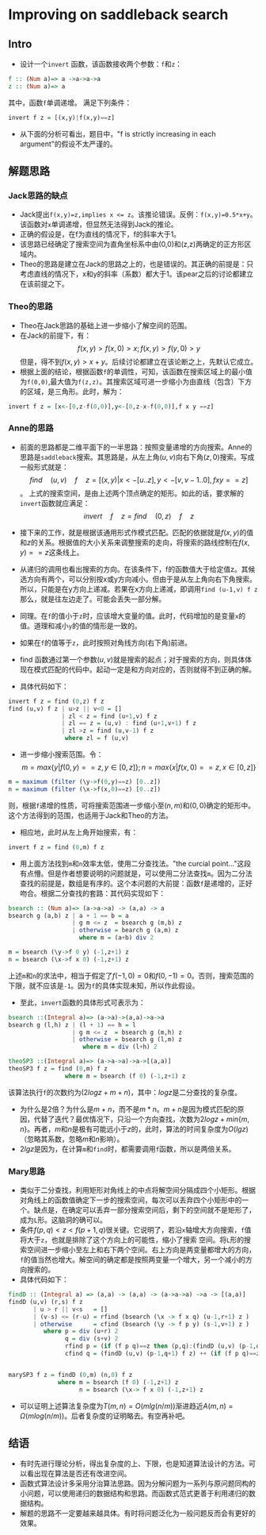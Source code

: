 # Improving on saddleback search
## Intro
- 设计一个`invert` 函数，该函数接收两个参数：`f`和`z`：
```haskell
f :: (Num a)=> a ->a->a->a
z :: (Num a)=> a
```
其中，函数`f`单调递增。
满足下列条件：
```haskell
invert f z = [(x,y)|f(x,y)==z]
```
- 从下面的分析可看出，题目中，"f is strictly increasing in each argument"的假设不太严谨的。
## 解题思路
### Jack思路的缺点
- Jack提出`f(x,y)=z,implies x <= z`。该推论错误。反例：`f(x,y)=0.5*x+y`。该函数对`x`单调递增，但显然无法得到Jack的推论。
- 正确的假设是，在f为直线的情况下，f的斜率大于1。
- 该思路已经确定了搜索空间为直角坐标系中由(0,0)和(z,z)两确定的正方形区域内。
- Theo的思路是建立在Jack的思路之上的，也是错误的。其正确的前提是：只考虑直线的情况下，x和y的斜率（系数）都大于1。该pear之后的讨论都建立在该前提之下。
### Theo的思路
-  Theo在Jack思路的基础上进一步缩小了解空间的范围。
-  在Jack的前提下，有：
$$
f(x,y)>f(x,0)>x;
f(x,y)>f(y,0)>y
$$
但是，得不到$f(x,y)>x+y$。后续讨论都建立在该论断之上，先默认它成立。
-  根据上面的结论，根据函数`f`的单调性，可知，该函数在搜索区域上的最小值为`f(0,0)`,最大值为`f(z,z)`。其搜索区域可进一步缩小为由直线（包含）下方的区域，是三角形。此时，解为：
```haskell
invert f z = [x<-[0,z-f(0,0)],y<-[0,z-x-f(0,0)],f x y ==z]
```
### Anne的思路
- 前面的思路都是二维平面下的一半思路：按照变量递增的方向搜索。Anne的思路是`saddleback`搜索。其思路是，从左上角$(u,v)$向右下角$(z,0)$搜索。写成一般形式就是：
$$
find \quad (u,v) \quad f \quad z = [(x,y)|x<-[u..z],y<-[v,v-1..0],f x y == z]
$$。
上式的搜索空间，是由上述两个顶点确定的矩形。如此的话，要求解的`invert`函数就应满足：
$$
invert \quad f \quad  z = find \quad (0,z) \quad f \quad z
$$

- 接下来的工作，就是根据该通用形式作模式匹配。匹配的依据就是$f(x,y)$的值和$z$的关系。根据值的大小关系来调整搜索的走向，将搜索的路线控制在$f(x,y)==z$这条线上。
- 从递归的调用也看出搜索的方向。在该条件下，f的函数值大于给定值z。其候选方向有两个，可以分别按x或y方向减小。但由于是从左上角向右下角搜索。所以，只能是在y方向上递减。若果在x方向上递减，即调用`find (u-1,v) f z`那么，就是往左边走了。可能会丢失一部分解。
- 同理。在`f`的值小于`z`时，应该增大变量的值。此时，代码增加的是变量`x`的值。道理和减小`y`的值的情形是一致的。
- 如果在`f`的值等于`z`，此时按照对角线方向(右下角)前进。
- find 函数通过第一个参数$(u,v)$就是搜索的起点；对于搜索的方向，则具体体现在模式匹配的代码中。起动一定是和方向对应的，否则就得不到正确的解。
- 具体代码如下：
```Haskell
invert f z = find (0,z) f z
find (u,v) f z | u>z || v<0 = []
               | zl < z = find (u+1,v) f z
               | zl == z = (u,v) : find (u+1,v+1) f z
               | zl >z = find (u,v-1) f z
                where zl = f (u,v)

```

- 进一步缩小搜索范围。令：
$$
m = max \{y | f(0,y) ==z,y \in [0,z]\}
;
n = max \{x | f(x,0) ==z,x \in [0,z]\}
$$
```haskell
m = maximum (filter (\y->f(0,y)==z) [0..z])
n = maximum (filter (\x->f(x,0)==z) [0..z])
```
则，根据`f`递增的性质，可将搜索范围进一步缩小至$(n,m)$和$(0,0)$确定的矩形中。
这个方法得到的范围，也适用于Jack和Theo的方法。
- 相应地，此时从左上角开始搜索，有：
```haskell
invert f z = find (0,m) f z
```
- 用上面方法找到`m`和`n`效率太低，使用二分查找法。"the curcial point..."这段有点懵。但是作者想要说明的问题就是，可以使用二分法查找`m`。因为二分法查找的前提是，数组是有序的。这个本问题的大前提：函数`f`是递增的，正好吻合。根据二分查找的套路：其代码实现如下：

```haskell
bsearch :: (Num a)=> (a->a->a) -> (a,a) -> a
bsearch g (a,b) z | a + 1 == b = a
                  | g m <= z  = bsearch g (m,b) z
                  | otherwise = bearch g (a,m) z
                    where m = (a+b) div 2

m = bsearch (\y->f 0 y) (-1,z+1) z
n = bsearch (\x->f x 0) (-1,z+1) z
```
上述`m`和`n`的求法中，相当于假定了$f(-1,0)=0$和$f(0,-1)=0$。否则，搜索范围的下限，就不应该是`-1`。因为`f`的具体实现未知，所以作此假设。

- 至此，`invert`函数的具体形式可表示为：
```haskell
bsearch ::(Integral a)=> (a->a)->(a,a)->a->a
bsearch g (l,h) z | (l + 1) == h = l
                  | g m <= z  = bsearch g (m,h) z
                  | otherwise = bsearch g (l,m) z
                     where m = div (l+h) 2

theoSP3 ::(Integral a)=> (a->a->a)->a->[(a,a)]
theoSP3 f z = find (0,m) f z 
                where m = bsearch (f 0) (-1,z+1) z                  
```
该算法执行`f`的次数约为$(2logz+m+n)$，其中：$logz$是二分查找的复杂度。
- 为什么是2倍？为什么是$m+n$，而不是$m*n$。$m+n$是因为模式匹配的原因，代替了迭代？最优情况下，只沿一个方向查找，次数为$2logz + min\{m,n\}$。再者，$m$和$n$是极有可能远小于$z$的，此时，算法的时间复杂度为$O(lgz)$（忽略其系数，忽略$m$和$n$影响）。
- $2lgz$是因为，在计算`m`和`find`时，都需要调用`f`函数，所以是两倍关系。

### Mary思路
- 类似于二分查找，利用矩形对角线上的中点将解空间分隔成四个小矩形。根据对角线上的函数值确定下一步的搜索空间，每次可以丢弃四个小矩形中的一个。缺点是，在确定可以丢弃一部分搜索空间后，剩下的空间就不是矩形了，成为`L`形。这脑洞的确可以。
- 条件$f(p,q)<z<f(p+1,q)$很关键。它说明了，若沿`x`轴增大方向搜索，`f`值将大于`z`，也就是排除了这个方向上的可能性，缩小了搜索 空间。将`L`形的搜索空间进一步缩小至左上和右下两个空间。右上方向是两变量都增大的方向，`f`的值当然也增大。解空间的确定都是按照两变量一个增大，另一个减小的方向搜索的。
- 具体代码如下：
```haskell
findD :: (Integral a) => (a,a) -> (a,a) -> (a->a->a) ->a -> [(a,a)]
findD (u,v) (r,s) f z
       | u > r || v<s   = []
       | (v-s) <= (r-u) = rfind (bsearch (\x -> f x q) (u-1,r+1) z )
       | otherwise      = cfind (bsearch (\y -> f p y) (s-1,v+1) z )
          where p = div (u+r) 2
                q = div (s+v) 2
                rfind p = (if (f p q)==z then (p,q):(findD (u,v) (p-1,q+1) f z) else (findD (u,v) (p,q+1) f z) ) ++ (findD (p+1,q-1) (r,s) f z) 
                cfind q = (findD (u,v) (p-1,q+1) f z) ++ (if (f p q)==z then (p,q):(findD (p+1,q-1) (r,s) f z) else (findD (p+1,q) (r,s) f z) )


marySP3 f z = findD (0,m) (n,0) f z
              where m = bsearch (f 0) (-1,z+1) z
                    n = bsearch (\x-> f x 0) (-1,z+1) z
```

- 可以证明上述算法复杂度为$T(m,n)= O(mlg(n/m))$渐进趋近$A(m,n)=\Omega(mlog(n/m))$。后者复杂度的证明略去。有空再补吧。

## 结语
- 有时先进行理论分析，得出复杂度的上、下限，也是知道算法设计的方法。可以看出现在算法是否还有改进空间。
- 函数式算法设计多采用分治算法思路。因为分解问题为一系列与原问题同构的小问题，可以使用递归的数据结构和思路。而函数式范式更善于利用递归的数据结构。
- 解题的思路不一定要越来越具体。有时将问题泛化为一般问题反而会有更好的效果。